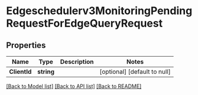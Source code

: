 # Edgeschedulerv3MonitoringPendingRequestForEdgeQueryRequest

## Properties
Name | Type | Description | Notes
------------ | ------------- | ------------- | -------------
**ClientId** | **string** |  | [optional] [default to null]

[[Back to Model list]](../README.md#documentation-for-models) [[Back to API list]](../README.md#documentation-for-api-endpoints) [[Back to README]](../README.md)

